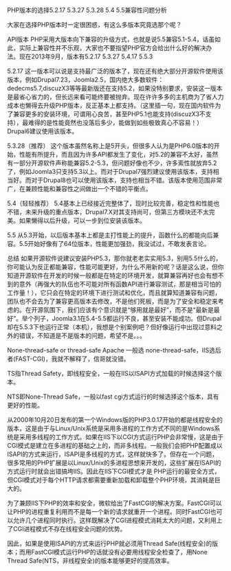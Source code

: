 PHP版本的选择5.2.17 5.3.27 5.3.28 5.4 5.5兼容性问题分析

大家在选择PHP版本时一定很困惑，有这么多版本究竟选那个呢？

API版本
PHP采用大版本向下兼容的升级方式，也就是说5.5兼容5.1-5.4，话虽如此，实际上兼容性并不乐观，大家也不要指望PHP官方会给出什么好的解决办法。现在2013年9月，版本有5.2.17 5.3.27 5.4.17 5.5.3

5.2.17
这一版本可以说是支持最广泛的版本了，现在还有绝大部分开源软件使用该版本，例如Drupal7.23，Joomla2.5，国内绝大多数软件：dedecms5.7,discuzX3等等最新版还在支持5.2，如果没特别要求，安装这一版本是最省心省力的，但长远来看可能终要被抛弃。现在许许多多的主机商为了省人力成本也懒得去升级PHP版本，反正基本上都支持。（这里插一句，现在国内软件为了兼容更多的安装环境，可谓用心良苦，甚至PHP5.1也能支持(discuzX3不支持），最难得的是性能竟然也没落后多少，能做到如些极致真心不容易！）Drupal6建议使用该版本。

5.3.28（推荐）
这个版本虽然名称上是5开头，但很多人认为是PHP6.0版本的开始，性能有所提升，而且因为许多API都发生了变化，对5.2的兼容不太好，虽然有一部分开源软件声称能兼容5.2-5.3，但问题好像也不少，许多索性就放弃5.2了，例如Joomla3只支持5.3以上。而对于Drupal7强烈建议使用该版本，支持相当好。而对于Drupal8也可以使用该版本，支持也相当不错。该版本使用范围非常广，在兼顾性能和兼容性之间做出一个不错的平衡点。

5.4（轻轻推荐）
5.4基本上已经接近完整体了，现时比较完善，稳定性和性能也不错，未来升级的重点版本，Drupal7.X对其支持尚可，但第三方模块还不太完美。如果懒得以后升级，可以一步到位安装该版本。

5.5
从5.3开始，以后版本基本上都是主打性能上的提升，函数什么的都能向后兼容。5.5开始好像有了64位版本，性能更加强劲，我没试过，不敢发表言论。

总结
如果开源软件说建议安装PHP5.3，那你就老老实实用5.3，别用5.5什么的，你可能认为反正都能兼容，性能可能更好，为什么不用新的呢？话是这么说，但你知道开源软件在开发的时候一般都是在特定的环境开发，就算兼容再好也会有想不到的意外（再强大的队伍也不可能对所有函数API进行兼容测试，那是相当可怕的工作量！），它只会在特定的环境下进行测试和优化，而且就算知道兼容有问题，团队也不会去为了兼容更高版本去修改，不是他们死板，而是为了安全和稳定来考虑的。在开源氛围下，我们应该有个意识就是“够用就是最好”，而不是“最新是最好”。举个列子，Joomla3.1在5.4-5.5都运行不良，甚至安装不能成功。但Drupal却在5.5.3下也运行正常（本机），我想是个别案例吧？但好像运行中出现过意料之外的错误，不知道是不是版本的问题，希望不是。。。 

None-thread-safe or thread-safe
Apache 一般选 none-thread-safe，IIS选后者(FAST-CGI)，我就不解释了，信哥就没错。


TS指Thread Safety，即线程安全，一般在IIS以ISAPI方式加载的时候选择这个版本。

NTS即None-Thread Safe，一般以fast cgi方式运行的时候选择这个版本，具有更好的性能。

从2000年10月20日发布的第一个Windows版的PHP3.0.17开始的都是线程安全的版本，这是由于与Linux/Unix系统是采用多进程的工作方式不同的是Windows系统是采用多线程的工作方式。如果在IIS下以CGI方式运行PHP会非常慢，这是由于CGI模式是建立在多进程的基础之上的，而非多线程。一般我们会把PHP配置成以ISAPI的方式来运行，ISAPI是多线程的方式，这样就快多了。但存在一个问题，很多常用的PHP扩展是以Linux/Unix的多进程思想来开发的，这些扩展在ISAPI的方式运行时就会出错搞垮IIS。因此在IIS下CGI模式才是 PHP运行的最安全方式，但CGI模式对于每个HTTP请求都需要重新加载和卸载整个PHP环境，其消耗是巨大的。

为了兼顾IIS下PHP的效率和安全，微软给出了FastCGI的解决方案。FastCGI可以让PHP的进程重复利用而不是每一个新的请求就重开一个进程。同时FastCGI也可以允许几个进程同时执行。这样既解决了CGI进程模式消耗太大的问题，又利用上了CGI进程模式不存在线程安全问题的优势。

因此，如果是使用ISAPI的方式来运行PHP就必须用Thread Safe(线程安全)的版本；而用FastCGI模式运行PHP的话就没有必要用线程安全检查了，用None Thread Safe(NTS，非线程安全)的版本能够更好的提高效率。

